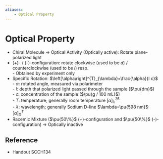 ```yaml
---
aliases:
    - Optical Property
---
```


# Optical Property

- Chiral Molecule → Optical Activity (Optically active): Rotate plane-polarized light
- (+)- / (-)-configuration: rotate clockwise (used to be *d*) / counterclockwise (used to be *l*) resp.  
         - Obtained by experiment only
- Specific Rotation: $\left[\alpha\right]^{T}_{\lambda}=\frac{\alpha}{I c}$  
         - $\alpha$: rotated angle, measured via polarimeter  
         - $I$: depth that polarized light passed through the sample ($\pu{dm}$)  
         - $c$: concentration of the sample ($\pu{g / 100 mL}$)  
         - $T$: temperature; generally room temperature $\left[\alpha\right]^{25}_{\lambda}$  
         - $\lambda$: wavelength; generally Sodium D-line $\lambda=\pu{598 nm}$: $\left[\alpha\right]^{T}_{D}$
- Racemic Mixture ($\pu{50\%}$ (+)-configuration and $\pu{50\%}$ (-)-configuration) → Optically inactive

## Reference

- Handout SCCH134
